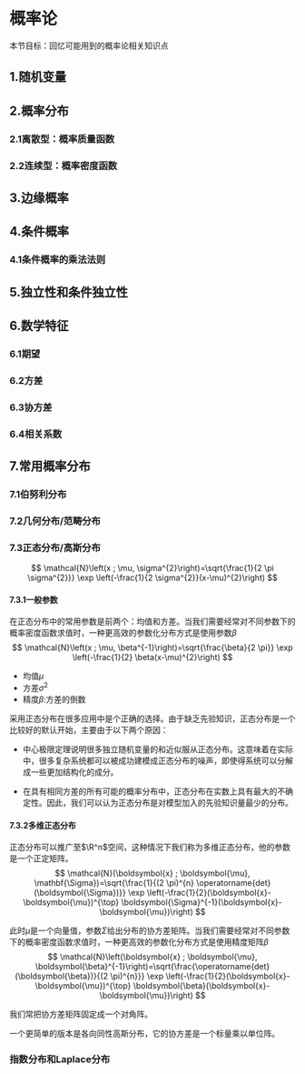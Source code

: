 # 概率论

本节目标：回忆可能用到的概率论相关知识点

## 1.随机变量

## 2.概率分布

### 2.1离散型：概率质量函数

### 2.2连续型：概率密度函数

## 3.边缘概率

## 4.条件概率

### 4.1条件概率的乘法法则

## 5.独立性和条件独立性

## 6.数学特征

### 6.1期望

### 6.2方差

### 6.3协方差

### 6.4相关系数

## 7.常用概率分布

### 7.1伯努利分布

### 7.2几何分布/范畴分布

### 7.3正态分布/高斯分布

$$
\mathcal{N}\left(x ; \mu, \sigma^{2}\right)=\sqrt{\frac{1}{2 \pi \sigma^{2}}} \exp \left(-\frac{1}{2 \sigma^{2}}(x-\mu)^{2}\right)
$$

#### 7.3.1一般参数

在正态分布中的常用参数是前两个：均值和方差。当我们需要经常对不同参数下的概率密度函数求值时，一种更高效的参数化分布方式是使用参数$\beta$
$$
\mathcal{N}\left(x ; \mu, \beta^{-1}\right)=\sqrt{\frac{\beta}{2 \pi}} \exp \left(-\frac{1}{2} \beta(x-\mu)^{2}\right)
$$

- 均值$\mu$
- 方差$\sigma^2$
- 精度$\beta$:方差的倒数

采用正态分布在很多应用中是个正确的选择。由于缺乏先验知识，正态分布是一个比较好的默认开始，主要由于以下两个原因：

- 中心极限定理说明很多独立随机变量的和近似服从正态分布。这意味着在实际中，很多复杂系统都可以被成功建模成正态分布的噪声，即使得系统可以分解成一些更加结构化的成分。

- 在具有相同方差的所有可能的概率分布中，正态分布在实数上具有最大的不确定性。因此，我们可以认为正态分布是对模型加入的先验知识量最少的分布。

#### 7.3.2多维正态分布

正态分布可以推广至$\R^n$空间，这种情况下我们称为多维正态分布，他的参数是一个正定矩阵。
$$
\mathcal{N}(\boldsymbol{x} ; \boldsymbol{\mu}, \mathbf{\Sigma})=\sqrt{\frac{1}{(2 \pi)^{n} \operatorname{det}(\boldsymbol{\Sigma})}} \exp \left(-\frac{1}{2}(\boldsymbol{x}-\boldsymbol{\mu})^{\top} \boldsymbol{\Sigma}^{-1}(\boldsymbol{x}-\boldsymbol{\mu})\right)
$$

此时$\mu$是一个向量值，参数$\Sigma$给出分布的协方差矩阵。当我们需要经常对不同参数下的概率密度函数求值时，一种更高效的参数化分布方式是使用精度矩阵$\beta$
$$
\mathcal{N}\left(\boldsymbol{x} ; \boldsymbol{\mu}, \boldsymbol{\beta}^{-1}\right)=\sqrt{\frac{\operatorname{det}(\boldsymbol{\beta})}{(2 \pi)^{n}}} \exp \left(-\frac{1}{2}(\boldsymbol{x}-\boldsymbol{\mu})^{\top} \boldsymbol{\beta}(\boldsymbol{x}-\boldsymbol{\mu})\right)
$$

我们常把协方差矩阵固定成一个对角阵。

一个更简单的版本是各向同性高斯分布，它的协方差是一个标量乘以单位阵。

### 指数分布和Laplace分布
